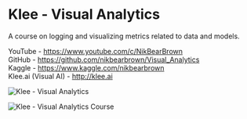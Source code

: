 # Klee - Visual Analytics

A course on logging and visualizing metrics related to data and models. 

YouTube - https://www.youtube.com/c/NikBearBrown   
GitHub - https://github.com/nikbearbrown/Visual_Analytics   
Kaggle - https://www.kaggle.com/nikbearbrown   
Klee.ai (Visual AI) - http://klee.ai    

![Klee - Visual Analytics](https://github.com/nikbearbrown/Visual_Analytics/blob/main/IMG/Klee_Visual_Analytics.png?raw=true)


![Klee - Visual Analytics Course](https://github.com/nikbearbrown/Visual_Analytics/blob/main/IMG/Visual_Analytics_Course.png?raw=true)




